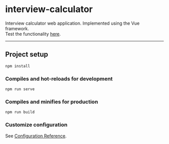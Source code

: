 # interview-calculator

Interview calculator web application. Implemented using the Vue framework.<br/>
Test the functionality [here](https://azzimandias.github.io/interview-calculator/).

---
## Project setup
```
npm install
```

### Compiles and hot-reloads for development
```
npm run serve
```

### Compiles and minifies for production
```
npm run build
```

### Customize configuration
See [Configuration Reference](https://cli.vuejs.org/config/).
